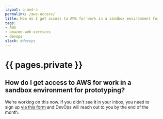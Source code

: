 ```yaml
---
layout: q-and-a
permalink: /aws-access/
title: How do I get access to AWS for work in a sandbox environment for prototyping?
tags:
- AWS
- amazon-web-services
- devops
slack: #devops 
---
```

# {{ pages.private }}

## How do I get access to AWS for work in a sandbox environment for prototyping?

We're working on this now. If you didn't see it in your inbox, you need to sign up [via this form](https://docs.google.com/a/gsa.gov/forms/d/1hQYZuzKdcmI7vcOaOpVlvOpxuSUSda3f_94ok11mLQI/viewform) and DevOps will reach out to you by the end of the month.
